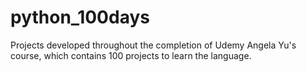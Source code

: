 # python_100days
Projects developed throughout the completion of Udemy Angela Yu's course, which contains 100 projects to learn the language.

